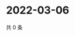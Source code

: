 # 2022-03-06

共 0 条

<!-- BEGIN WEIBO -->
<!-- 最后更新时间 Sun Mar 06 2022 03:12:21 GMT+0800 (China Standard Time) -->

<!-- END WEIBO -->
